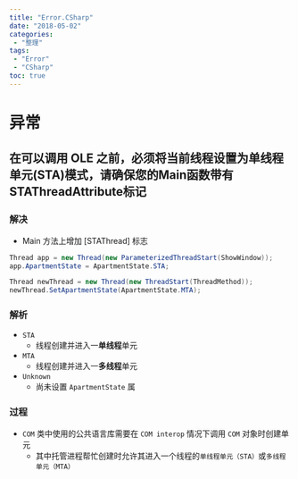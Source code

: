 ```yaml
---
title: "Error.CSharp"
date: "2018-05-02"
categories:
 - "整理"
tags:
 - "Error"
 - "CSharp"
toc: true
---
```



# 异常
## 在可以调用 OLE 之前，必须将当前线程设置为单线程单元(STA)模式，请确保您的Main函数带有STAThreadAttribute标记
### 解决
- Main 方法上增加 [STAThread] 标志
``` c#
Thread app = new Thread(new ParameterizedThreadStart(ShowWindow));
app.ApartmentState = ApartmentState.STA;

Thread newThread = new Thread(new ThreadStart(ThreadMethod));
newThread.SetApartmentState(ApartmentState.MTA);
```
### 解析
- `STA`
	- 线程创建并进入一**单线程**单元
- `MTA`
	- 线程创建并进入一**多线程**单元
- `Unknown`
	- 尚未设置 `ApartmentState` 属

### 过程
- `COM` 类中使用的公共语言库需要在 `COM interop` 情况下调用 `COM` 对象时创建单元
	- 其中托管进程帮忙创建时允许其进入一个线程的`单线程单元（STA）`或`多线程单元（MTA）`